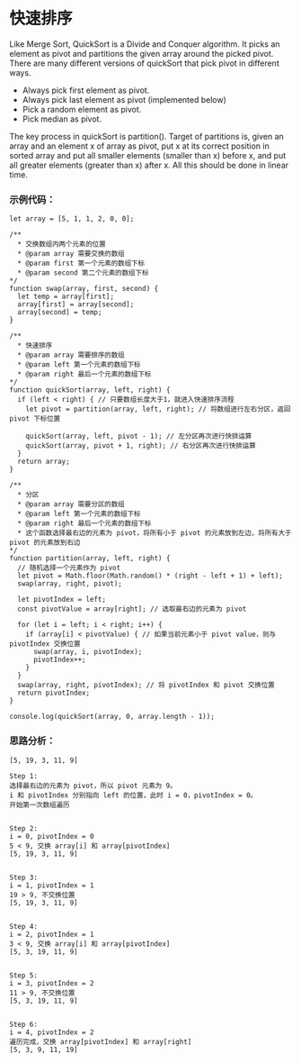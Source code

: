 # 快速排序

Like Merge Sort, QuickSort is a Divide and Conquer algorithm. It picks an element as pivot and partitions the given array around the picked pivot. There are many different versions of quickSort that pick pivot in different ways. 

* Always pick first element as pivot.
* Always pick last element as pivot (implemented below)
* Pick a random element as pivot.
* Pick median as pivot.

The key process in quickSort is partition(). Target of partitions is, given an array and an element x of array as pivot, put x at its correct position in sorted array and put all smaller elements (smaller than x) before x, and put all greater elements (greater than x) after x. All this should be done in linear time.


### 示例代码：

```
let array = [5, 1, 1, 2, 0, 0];

/**
  * 交换数组内两个元素的位置
  * @param array 需要交换的数组
  * @param first 第一个元素的数组下标
  * @param second 第二个元素的数组下标
*/
function swap(array, first, second) {
  let temp = array[first];
  array[first] = array[second];
  array[second] = temp;
}

/**
  * 快速排序
  * @param array 需要排序的数组
  * @param left 第一个元素的数组下标
  * @param right 最后一个元素的数组下标
*/
function quickSort(array, left, right) {
  if (left < right) { // 只要数组长度大于1，就进入快速排序流程
    let pivot = partition(array, left, right); // 将数组进行左右分区，返回 pivot 下标位置

    quickSort(array, left, pivot - 1); // 左分区再次进行快排运算
    quickSort(array, pivot + 1, right); // 右分区再次进行快排运算
  }
  return array;
}

/**
  * 分区
  * @param array 需要分区的数组
  * @param left 第一个元素的数组下标
  * @param right 最后一个元素的数组下标
  * 这个函数选择最右边的元素为 pivot，将所有小于 pivot 的元素放到左边，将所有大于 pivot 的元素放到右边
*/
function partition(array, left, right) {
  // 随机选择一个元素作为 pivot
  let pivot = Math.floor(Math.random() * (right - left + 1) + left);
  swap(array, right, pivot);

  let pivotIndex = left;
  const pivotValue = array[right]; // 选取最右边的元素为 pivot 

  for (let i = left; i < right; i++) {
    if (array[i] < pivotValue) { // 如果当前元素小于 pivot value，则与 pivotIndex 交换位置
      swap(array, i, pivotIndex);
      pivotIndex++;
    }
  }
  swap(array, right, pivotIndex); // 将 pivotIndex 和 pivot 交换位置
  return pivotIndex;
}

console.log(quickSort(array, 0, array.length - 1));
```

### 思路分析：

```
[5, 19, 3, 11, 9]

Step 1:
选择最右边的元素为 pivot，所以 pivot 元素为 9。
i 和 pivotIndex 分别指向 left 的位置，此时 i = 0，pivotIndex = 0。
开始第一次数组遍历


Step 2:
i = 0, pivotIndex = 0
5 < 9, 交换 array[i] 和 array[pivotIndex]
[5, 19, 3, 11, 9]


Step 3:
i = 1, pivotIndex = 1
19 > 9, 不交换位置
[5, 19, 3, 11, 9]


Step 4:
i = 2, pivotIndex = 1
3 < 9, 交换 array[i] 和 array[pivotIndex]
[5, 3, 19, 11, 9]


Step 5:
i = 3, pivotIndex = 2
11 > 9, 不交换位置
[5, 3, 19, 11, 9]


Step 6:
i = 4, pivotIndex = 2
遍历完成，交换 array[pivotIndex] 和 array[right]
[5, 3, 9, 11, 19]
```